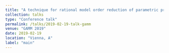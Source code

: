 ```yaml
---
title: "A technique for rational model order reduction of parametric problems lacking uniform inf-sup stability"
collection: talks
type: "Conference talk"
permalink: /talks/2019-02-19-talk-gamm
venue: "GAMM 2019"
date: 2019-02-19
location: "Vienna, A"
label: "main"
---
```

